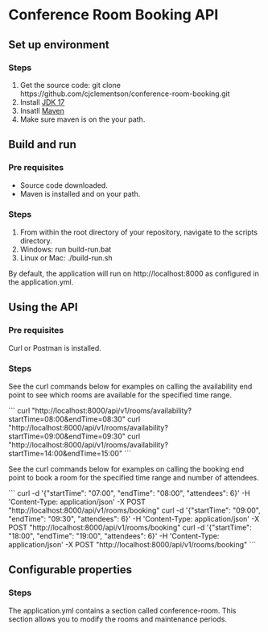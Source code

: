 <h1>Conference Room Booking API</h1>

<h2>Set up environment</h2>

<h3>Steps</h3>
<ol>
<li>Get the source code: git clone https://github.com/cjclementson/conference-room-booking.git</li>
<li>Install <a href="https://www.oracle.com/java/technologies/downloads/#java17">JDK 17</a></li>
<li>Insatll <a href="https://maven.apache.org/download.cgi">Maven</a></li>
<li>Make sure maven is on the your path.</li>
</ol>

<h2>Build and run</h2>

<h3>Pre requisites</h3>
<ul>
<li>Source code downloaded.</li>
<li>Maven is installed and on your path.</li>
</ul>

<h3>Steps</h3>
<ol>
<li>From within the root directory of your repository, navigate to the scripts directory.</li>
<li>Windows: run build-run.bat</li>
<li>Linux or Mac: ./build-run.sh</li>
</ol>

<p>By default, the application will run on http://localhost:8000 as configured in the application.yml.</p>

<h2>Using the API</h2>

<h3>Pre requisites</h3>
<p>Curl or Postman is installed.</p>

<h3>Steps</h3>

<p>See the curl commands below for examples on calling the availability end point to see which rooms are available for the specified time range.</p>
```
curl "http://localhost:8000/api/v1/rooms/availability?startTime=08:00&endTime=08:30"
curl "http://localhost:8000/api/v1/rooms/availability?startTime=09:00&endTime=09:30"
curl "http://localhost:8000/api/v1/rooms/availability?startTime=14:00&endTime=15:00"
```

<p>See the curl commands below for examples on calling the booking end point to book a room for the specified time range and number of attendees.</p>
```
curl -d '{"startTime": "07:00", "endTime": "08:00", "attendees": 6}' -H 'Content-Type: application/json' -X POST "http://localhost:8000/api/v1/rooms/booking"
curl -d '{"startTime": "09:00", "endTime": "09:30", "attendees": 6}' -H 'Content-Type: application/json' -X POST "http://localhost:8000/api/v1/rooms/booking"
curl -d '{"startTime": "18:00", "endTime": "19:00", "attendees": 6}' -H 'Content-Type: application/json' -X POST "http://localhost:8000/api/v1/rooms/booking"
```

<h2>Configurable properties</h2>

<h3>Steps</h3>
<p>The application.yml contains a section called conference-room. This section allows you to modify the rooms and maintenance periods.</p>